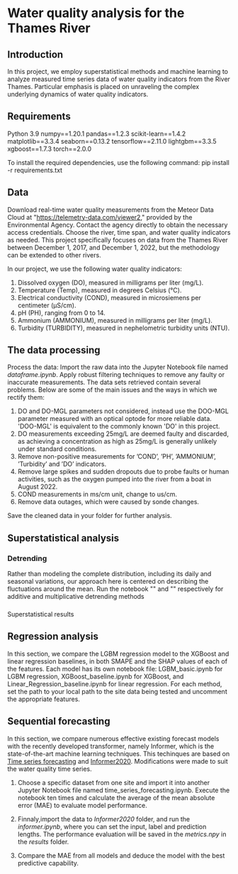 # Water quality analysis for the Thames River

## Introduction
In this project, we employ superstatistical methods and machine learning to analyze measured time series data of water quality indicators from the River Thames. Particular emphasis is placed on unraveling the complex underlying dynamics of water quality indicators.

## Requirements
Python 3.9
numpy==1.20.1
pandas==1.2.3
scikit-learn==1.4.2
matplotlib==3.3.4
seaborn==0.13.2
tensorflow==2.11.0
lightgbm==3.3.5
xgboost==1.7.3
torch==2.0.0

To install the required dependencies, use the following command:
pip install -r requirements.txt

## Data
Download real-time water quality measurements from the Meteor Data Cloud at "https://telemetry-data.com/viewer2," provided by the Environmental Agency. Contact the agency directly to obtain the necessary access credentials. Choose the river, time span, and water quality indicators as needed. This project specifically focuses on data from the Thames River between December 1, 2017, and December 1, 2022, but the methodology can be extended to other rivers.

In our project, we use the following water quality indicators:

1. Dissolved oxygen (DO), measured in milligrams per liter (mg/L).
2. Temperature (Temp), measured in degrees Celsius (°C).
3. Electrical conductivity (COND), measured in microsiemens per centimeter (μS/cm).
4. pH (PH), ranging from 0 to 14.
5. Ammonium (AMMONIUM), measured in milligrams per liter (mg/L).
6. Turbidity (TURBIDITY), measured in nephelometric turbidity units (NTU).


## The data processing
Process the data: Import the raw data into the Jupyter Notebook file named *dataframe.ipynb*. Apply robust filtering techniques to remove any faulty or inaccurate measurements. 
The data sets retrieved contain several problems. Below are some of the main issues and the ways in which we rectify them:
1. DO and DO-MGL parameters not considered, instead use the DOO-MGL parameter measured with an optical optode for more reliable data. 'DOO-MGL' is equivalent to the commonly known 'DO' in this project.
1. DO measurements exceeding 25mg/L are deemed faulty and discarded, as achieving a concentration as high as 25mg/L is generally unlikely under standard conditions.
2. Remove non-positive measurements for ’COND’, ’PH’, ’AMMONIUM’, ’Turbidity’ and ’DO’ indicators.
3. Remove large spikes and sudden dropouts due to probe faults or human activities, such as the
oxygen pumped into the river from a boat in August 2022.
4. COND measurements in ms/cm unit, change to us/cm.
5. Remove data outages, which were caused by sonde changes.

Save the cleaned data in your folder for further analysis.


## Superstatistical analysis
### Detrending
Rather than modeling the complete distribution, including its daily and seasonal variations, our approach here is centered on describing the fluctuations around the mean. Run the notebook "" and "" respectively for additive and multiplicative detrending methods

###
Superstatistical results




## Regression analysis

In this section, we compare the LGBM regression model to the XGBoost and linear regression baselines, in both SMAPE and the SHAP values of each of the features. Each model has its own notebook file: LGBM_basic.ipynb for LGBM regression, XGBoost_baseline.ipynb for XGBoost, and Linear_Regression_baseline.ipynb for linear regression. For each method, set the path to your local path to the site data being tested and uncomment the appropriate features.



## Sequential forecasting 

In this section, we compare numerous effective existing forecast models with the recently developed transformer, namely Informer, which is the state-of-the-art machine learning techniques. This techinques are based on [Time series forecasting](https://github.com/tensorflow/docs/blob/master/site/en/tutorials/structured_data/time_series.ipynb) and [Informer2020](https://github.com/zhouhaoyi/Informer2020). Modifications were made to suit the water quality time series.

1. Choose a specific dataset from one site and import it into another Jupyter Notebook file named time_series_forecasting.ipynb. Execute the notebook ten times and calculate the average of the mean absolute error (MAE) to evaluate model performance.
   
2. Finnaly,import the data to *Informer2020* folder, and run the *informer.ipynb*, where you can set the input, label and prediction lengths. The performance evaluation will be saved in the *metrics.npy* in the *results* folder.

3. Compare the MAE from all models and deduce the model with the best predictive capability.

